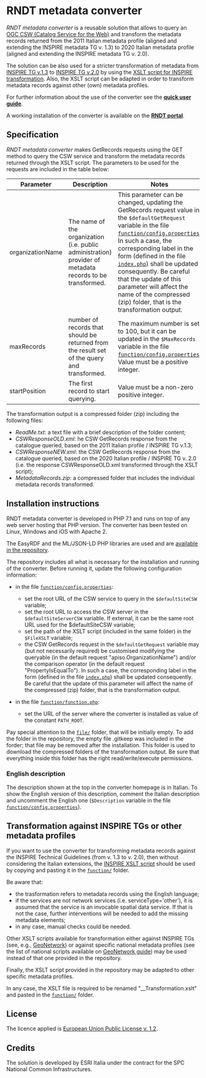 # RNDT metadata converter

_RNDT metadata converter_ is a reusable solution that allows to query an [OGC CSW (Catalog Service for the Web)](https://www.ogc.org/standards/cat) and transform the metadata records returned from the 2011 Italian metadata profile (aligned and extending the INSPIRE metadata TG v. 1.3) to 2020 Italian metadata profile (aligned and extending the INSPIRE metadata TG v. 2.0).

The solution can be also used for a stricter transformation of metadata from [INSPIRE TG v.1.3](https://inspire.ec.europa.eu/documents/inspire-metadata-implementing-rules-technical-guidelines-based-en-iso-19115-and-en-iso-1) to [INSPIRE TG v.2.0](https://inspire.ec.europa.eu/id/document/tg/metadata-iso19139) by using the [XSLT script for INSPIRE transformation](https://github.com/AgID/rndt-md-converter/tree/master/inspire-xslt). Also, the XSLT script can be adapted in order to transform metadata records against other (own) metadata profiles.

For further information about the use of the converter see the [**quick user guide**](https://github.com/AgID/rndt-md-converter/wiki/Quick-user-guide).

A working installation of the converter is available on the [**RNDT portal**](https://geodati.gov.it/rndt-md-converter/).

## Specification
_RNDT metadata converter_ makes GetRecords requests using the GET method to query the CSW service and transform the metadata records returned through the XSLT script.
The parameters to be used for the requests are included in the table below:

| **Parameter** | **Description** | **Notes**  |
| ------------- |-------------| -----|
| organizationName | The name of the organization (i.e. public administration) provider of metadata records to be transformed. | This parameter can be changed, updating the GetRecords request value in the ```$defaultGetRequest``` variable in the file [```function/config.properties```](function/config.properties). In such a case, the corresponding label in the form (defined in the file [```index.php```](index.php)) shall be updated consequently. Be careful that the update of this parameter will affect the name of the compressed (zip) folder, that is the transformation output. |
| maxRecords | number of records that should be returned from the result set of the query and transformed.  | The maximum number is set to 100, but it can be updated in the ```$MaxRecords``` variable in the file [```function/config.properties```](function/config.properties). Value must be a positive integer.  |
| startPosition | The first record to start querying. | Value must be a non-zero positive integer. |

The transformation output is a compressed folder (zip) including the following files:

- _ReadMe.txt_: a text file with a brief description of the folder content;
- _CSWResponseOLD.xml_: he CSW GetRecords response from the catalogue queried, based on the 2011 Italian profile / INSPIRE TG v.1.3;
- _CSWResponseNEW.xml_: the CSW GetRecords response from the catalogue queried, based on the 2020 Italian profile / INSPIRE TG v. 2.0 (i.e. the response CSWResponseOLD.xml transformed through the XSLT script);
- _MetadataRecords.zip_: a compressed folder that includes the individual metadata records transformed.

## Installation instructions
RNDT metadata converter is developed in PHP 7.1 and runs on top of any web server hosting that PHP version. The converter has been tested on Linux, Windows and iOS with Apache 2.

The EasyRDF and the ML/JSON-LD PHP libraries are used and are [available in the repository](lib/composer).

The repository includes all what is necessary for the installation and running of the converter. Before running it, update the following configuration information:

- in the file [```function/config.properties```](function/config.properties):
  - set the root URL of the CSW service to query in the ```$defaultSiteCSW``` variable;
  - set the root URL to access the CSW server in the ```$defaultSiteServerCSW``` variable. If external, it can be the same root URL used for the $defaultSiteCSW variable;
  - set the path of the XSLT script (included in the same folder) in the ```$FileXSLT``` variable;
  - the CSW GetRecords request in the ```$defaultGetRequest``` variable may (but not necessarily required) be customised modifying the queryable (in the default request "apiso.OrganizationName") and/or the comparison operator (in the default request "PropertyIsEqualTo"). In such a case, the corresponding label in the form (defined in the file [```index.php```](index.php)) shall be updated consequently. Be careful that the update of this parameter will affect the name of the compressed (zip) folder, that is the transformation output. 
  
- in the file [```function/function.php```](function/function.php):
  - set the URL of the server where the converter is installed as value of the constant ```PATH_ROOT```.
  
Pay special attention to the [```file/```](file) folder, that will be initially empty. To add the folder in the repository, the empty file .gitkeep was included in the forder; that file may be removed after the installation. This folder is used to download the compressed folders of the transformation output. Be sure that everything inside this folder has the right read/write/execute permissions.  

### English description
The description shown at the top in the converter homepage is in Italian. To show the English version of this description,  comment the Italian description and uncomment the English one (```$Description``` variable in the file [```function/config.properties```](function/config.properties)).  
  
## Transformation against INSPIRE TGs or other metadata profiles
If you want to use the converter for transforming metadata records against the INSPIRE Technical Guidelines (from v. 1.3 to v. 2.0), then without considering the Italian extensions, the [INSPIRE XSLT script](inspire-xslt) should be used by copying and pasting it in the [```function/```](function) folder.

Be aware that:
- the trasformation refers to metadata records using the English language;
- if the services are not network services (i.e. serviceType='other'), it is assumed that the service is an invocable spatial data service. If that is not the case, further interventions will be needed to add the missing metadata elements;
- in any case, manual checks could be needed.
  
Other XSLT scripts available for transformation either against INSPIRE TGs (see, e.g., [GeoNetwork](https://github.com/geonetwork/core-geonetwork/blob/master/schemas/iso19139/src/main/plugin/iso19139/process/inspire-tg13-to-tg20.xsl)) or against specific national metadata profiles (see the list of national scripts available on [GeoNetwork guide](https://geonetwork-opensource.org/manuals/trunk/en/user-guide/describing-information/inspire-editing.html#migrating-from-technical-guidance-version-1-3-to-version-2-0)) may be used instead of that one provided in the repository.   

Finally, the XSLT script provided in the repository may be adapted to other specific metadata profiles.

In any case, the XSLT file is required to be renamed "\_\_Transformation.xslt" and pasted in the [```function/```](function) folder.

## License
The licence applied is [European Union Public License v. 1.2](LICENSE).

## Credits
The solution is developed by ESRI Italia under the contract for the SPC National Common Infrastructures.
